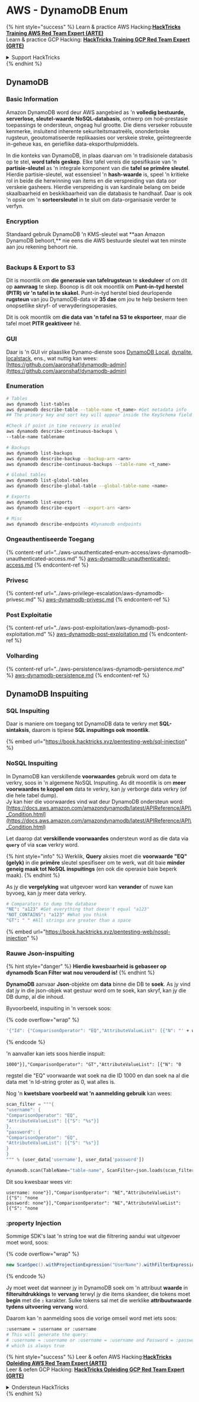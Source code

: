# AWS - DynamoDB Enum

{% hint style="success" %}
Learn & practice AWS Hacking:<img src="../../../.gitbook/assets/image (1).png" alt="" data-size="line">[**HackTricks Training AWS Red Team Expert (ARTE)**](https://training.hacktricks.xyz/courses/arte)<img src="../../../.gitbook/assets/image (1).png" alt="" data-size="line">\
Learn & practice GCP Hacking: <img src="../../../.gitbook/assets/image (2).png" alt="" data-size="line">[**HackTricks Training GCP Red Team Expert (GRTE)**<img src="../../../.gitbook/assets/image (2).png" alt="" data-size="line">](https://training.hacktricks.xyz/courses/grte)

<details>

<summary>Support HackTricks</summary>

* Check the [**subscription plans**](https://github.com/sponsors/carlospolop)!
* **Join the** 💬 [**Discord group**](https://discord.gg/hRep4RUj7f) or the [**telegram group**](https://t.me/peass) or **follow** us on **Twitter** 🐦 [**@hacktricks\_live**](https://twitter.com/hacktricks\_live)**.**
* **Share hacking tricks by submitting PRs to the** [**HackTricks**](https://github.com/carlospolop/hacktricks) and [**HackTricks Cloud**](https://github.com/carlospolop/hacktricks-cloud) github repos.

</details>
{% endhint %}

## DynamoDB

### Basic Information

Amazon DynamoDB word deur AWS aangebied as 'n **volledig bestuurde, serverlose, sleutel-waarde NoSQL-databasis**, ontwerp om hoë-prestasie toepassings te ondersteun, ongeag hul grootte. Die diens verseker robuuste kenmerke, insluitend inherente sekuriteitsmaatreëls, ononderbroke rugsteun, geoutomatiseerde replikaasies oor verskeie streke, geïntegreerde in-geheue kas, en gerieflike data-eksporthulpmiddels.

In die konteks van DynamoDB, in plaas daarvan om 'n tradisionele databasis op te stel, **word tafels geskep**. Elke tafel vereis die spesifikasie van 'n **partisie-sleutel** as 'n integrale komponent van die **tafel se primêre sleutel**. Hierdie partisie-sleutel, wat essensieel 'n **hash-waarde** is, speel 'n kritieke rol in beide die herwinning van items en die verspreiding van data oor verskeie gasheers. Hierdie verspreiding is van kardinale belang om beide skaalbaarheid en beskikbaarheid van die databasis te handhaaf. Daar is ook 'n opsie om 'n **sorteersleutel** in te sluit om data-organisasie verder te verfyn.

### Encryption

Standaard gebruik DynamoDB 'n KMS-sleutel wat \*\*aan Amazon DynamoDB behoort,\*\* nie eens die AWS bestuurde sleutel wat ten minste aan jou rekening behoort nie.

<figure><img src="https://lh4.googleusercontent.com/JjtNS7aA-_GRMgZb4v93jWEQJi6DQdUPq0FEpzZPdeyCeNoG05p0NJiV9Zs-ULs_-Tfjmx0W1ZgsE2Ui2ljo7D-1a87Xny-gpLVQO0XmXdFoph9ci1RepbVNwaCe9oPruEZSEDxGTxF5dIv6pW1WpT6kWA=s2048" alt=""><figcaption></figcaption></figure>

### Backups & Export to S3

Dit is moontlik om **die generasie van tafelrugsteun** te **skeduleer** of om dit op **aanvraag** te skep. Boonop is dit ook moontlik om **Punt-in-tyd herstel (PITR) vir 'n tafel in te skakel.** Punt-in-tyd herstel bied deurlopende **rugsteun** van jou DynamoDB-data vir **35 dae** om jou te help beskerm teen onopsetlike skryf- of verwyderingsoperasies.

Dit is ook moontlik om **die data van 'n tafel na S3 te eksporteer**, maar die tafel moet **PITR geaktiveer** hê.

### GUI

Daar is 'n GUI vir plaaslike Dynamo-dienste soos [DynamoDB Local](https://aws.amazon.com/blogs/aws/dynamodb-local-for-desktop-development/), [dynalite](https://github.com/mhart/dynalite), [localstack](https://github.com/localstack/localstack), ens., wat nuttig kan wees: [https://github.com/aaronshaf/dynamodb-admin](https://github.com/aaronshaf/dynamodb-admin)

### Enumeration
```bash
# Tables
aws dynamodb list-tables
aws dynamodb describe-table --table-name <t_name> #Get metadata info
## The primary key and sort key will appear inside the KeySchema field

#Check if point in time recovery is enabled
aws dynamodb describe-continuous-backups \
--table-name tablename

# Backups
aws dynamodb list-backups
aws dynamodb describe-backup --backup-arn <arn>
aws dynamodb describe-continuous-backups --table-name <t_name>

# Global tables
aws dynamodb list-global-tables
aws dynamodb describe-global-table --global-table-name <name>

# Exports
aws dynamodb list-exports
aws dynamodb describe-export --export-arn <arn>

# Misc
aws dynamodb describe-endpoints #Dynamodb endpoints
```
### Ongeauthentiseerde Toegang

{% content-ref url="../aws-unauthenticated-enum-access/aws-dynamodb-unauthenticated-access.md" %}
[aws-dynamodb-unauthenticated-access.md](../aws-unauthenticated-enum-access/aws-dynamodb-unauthenticated-access.md)
{% endcontent-ref %}

### Privesc

{% content-ref url="../aws-privilege-escalation/aws-dynamodb-privesc.md" %}
[aws-dynamodb-privesc.md](../aws-privilege-escalation/aws-dynamodb-privesc.md)
{% endcontent-ref %}

### Post Exploitatie

{% content-ref url="../aws-post-exploitation/aws-dynamodb-post-exploitation.md" %}
[aws-dynamodb-post-exploitation.md](../aws-post-exploitation/aws-dynamodb-post-exploitation.md)
{% endcontent-ref %}

### Volharding

{% content-ref url="../aws-persistence/aws-dynamodb-persistence.md" %}
[aws-dynamodb-persistence.md](../aws-persistence/aws-dynamodb-persistence.md)
{% endcontent-ref %}

## DynamoDB Inspuiting

### SQL Inspuiting

Daar is maniere om toegang tot DynamoDB data te verkry met **SQL-sintaksis**, daarom is tipiese **SQL inspuitings ook moontlik**.

{% embed url="https://book.hacktricks.xyz/pentesting-web/sql-injection" %}

### NoSQL Inspuiting

In DynamoDB kan verskillende **voorwaardes** gebruik word om data te verkry, soos in 'n algemene NoSQL Inspuiting. As dit moontlik is om **meer voorwaardes te koppel om** data te verkry, kan jy verborge data verkry (of die hele tabel dump).\
Jy kan hier die voorwaardes vind wat deur DynamoDB ondersteun word: [https://docs.aws.amazon.com/amazondynamodb/latest/APIReference/API\_Condition.html](https://docs.aws.amazon.com/amazondynamodb/latest/APIReference/API\_Condition.html)

Let daarop dat **verskillende voorwaardes** ondersteun word as die data via **`query`** of via **`scan`** verkry word.

{% hint style="info" %}
Werklik, **Query** aksies moet die **voorwaarde "EQ" (gelyk)** in die **primêre** sleutel spesifiseer om te werk, wat dit baie **minder geneig maak tot NoSQL inspuitings** (en ook die operasie baie beperk maak).
{% endhint %}

As jy die **vergelyking** wat uitgevoer word kan **verander** of nuwe kan byvoeg, kan jy meer data verkry.
```bash
# Comparators to dump the database
"NE": "a123" #Get everything that doesn't equal "a123"
"NOT_CONTAINS": "a123" #What you think
"GT": " " #All strings are greater than a space
```
{% embed url="https://book.hacktricks.xyz/pentesting-web/nosql-injection" %}

### Rauwe Json-inspuiting

{% hint style="danger" %}
**Hierdie kwesbaarheid is gebaseer op dynamodb Scan Filter wat nou verouderd is!**
{% endhint %}

**DynamoDB** aanvaar **Json**-objekte om **data** binne die DB te **soek**. As jy vind dat jy in die json-objek wat gestuur word om te soek, kan skryf, kan jy die DB dump, al die inhoud.

Byvoorbeeld, inspuiting in 'n versoek soos:

{% code overflow="wrap" %}
```bash
'{"Id": {"ComparisonOperator": "EQ","AttributeValueList": [{"N": "' + user_input + '"}]}}'
```
{% endcode %}

'n aanvaller kan iets soos hierdie inspuit:

`1000"}],"ComparisonOperator": "GT","AttributeValueList": [{"N": "0`

regstel die "EQ" voorwaarde wat soek na die ID 1000 en dan soek na al die data met 'n Id-string groter as 0, wat alles is.

Nog 'n **kwetsbare voorbeeld wat 'n aanmelding gebruik** kan wees:
```python
scan_filter = """{
"username": {
"ComparisonOperator": "EQ",
"AttributeValueList": [{"S": "%s"}]
},
"password": {
"ComparisonOperator": "EQ",
"AttributeValueList": [{"S": "%s"}]
}
}
""" % (user_data['username'], user_data['password'])

dynamodb.scan(TableName="table-name", ScanFilter=json.loads(scan_filter))
```
Dit sou kwesbaar wees vir:
```
username: none"}],"ComparisonOperator": "NE","AttributeValueList": [{"S": "none
password: none"}],"ComparisonOperator": "NE","AttributeValueList": [{"S": "none
```
### :property Injection

Sommige SDK's laat 'n string toe wat die filtrering aandui wat uitgevoer moet word, soos: 

{% code overflow="wrap" %}
```java
new ScanSpec().withProjectionExpression("UserName").withFilterExpression(user_input+" = :username and Password = :password").withValueMap(valueMap)
```
{% endcode %}

Jy moet weet dat wanneer jy in DynamoDB soek om 'n attribuut **waarde** in **filteruitdrukkings** te **vervang** terwyl jy die items skandeer, die tokens moet **begin** met die **`:`** karakter. Sulke tokens sal met die werklike **attribuutwaarde tydens uitvoering** **vervang** word.

Daarom kan 'n aanmelding soos die vorige omseil word met iets soos:
```bash
:username = :username or :username
# This will generate the query:
# :username = :username or :username = :username and Password = :password
# which is always true
```
{% hint style="success" %}
Leer & oefen AWS Hacking:<img src="../../../.gitbook/assets/image (1).png" alt="" data-size="line">[**HackTricks Opleiding AWS Red Team Expert (ARTE)**](https://training.hacktricks.xyz/courses/arte)<img src="../../../.gitbook/assets/image (1).png" alt="" data-size="line">\
Leer & oefen GCP Hacking: <img src="../../../.gitbook/assets/image (2).png" alt="" data-size="line">[**HackTricks Opleiding GCP Red Team Expert (GRTE)**<img src="../../../.gitbook/assets/image (2).png" alt="" data-size="line">](https://training.hacktricks.xyz/courses/grte)

<details>

<summary>Ondersteun HackTricks</summary>

* Kyk na die [**subskripsie planne**](https://github.com/sponsors/carlospolop)!
* **Sluit aan by die** 💬 [**Discord groep**](https://discord.gg/hRep4RUj7f) of die [**telegram groep**](https://t.me/peass) of **volg** ons op **Twitter** 🐦 [**@hacktricks\_live**](https://twitter.com/hacktricks\_live)**.**
* **Deel hacking truuks deur PRs in te dien na die** [**HackTricks**](https://github.com/carlospolop/hacktricks) en [**HackTricks Cloud**](https://github.com/carlospolop/hacktricks-cloud) github repos.

</details>
{% endhint %}
